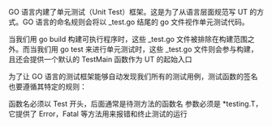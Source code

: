GO 语言内建了单元测试（Unit Test）框架。这是为了从语言层面规范写 UT 的方式。GO 语言的命名规则会将以 _test.go 结尾的 go 文件视作单元测试代码。

当我们用 go build 构建可执行程序时，这些 _test.go 文件被排除在构建范围之外。而当我们用 go test 来进行单元测试时，这些 _test.go 文件则会参与构建，且还会提供一个默认的 TestMain 函数作为 UT 的起始入口


为了让 GO 语言的测试框架能够自动发现我们所有的测试用例，测试函数的签名也要遵循其特定的规则：

函数名必须以 Test 开头，后面通常是待测方法的函数名
参数必须是 *testing.T，它提供了 Error，Fatal 等方法用来报错和终止测试的运行
